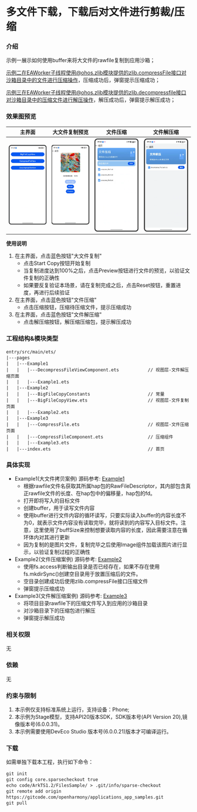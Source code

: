 
# 多文件下载，下载后对文件进行剪裁/压缩

### 介绍
示例一展示如何使用buffer来将大文件的rawfile复制到应用沙箱；

示例二在EAWorker子线程使用@ohos.zlib模块提供的zlib.compressFile接口对沙箱目录中的文件进行压缩操作，压缩成功后，弹窗提示压缩成功；

示例三在EAWorker子线程使用@ohos.zlib模块提供的zlib.decompressfile接口对沙箱目录中的压缩文件进行解压操作，解压成功后，弹窗提示解压成功；

### 效果图预览
| 主界面                                                 |  大文件复制预览 | 文件压缩   |  文件解压缩  |                                                                   
|-------------------------------------------------------|----------------------------------------------------------------------------------------------------------------------------|-------------------------------------------------------------------------|----------------------------------------------------------------------------
| ![main](entry/src/main/resources/base/media/main.png) |  ![bigFileCopy](entry/src/main/resources/base/media/bigFileCopy_3.png) | ![compressFile](entry/src/main/resources/base/media/compressFile_1.png) |  ![deCompressFile](entry/src/main/resources/base/media/decompressFile_1.png) | ![deCompressFile](entry/src/main/resources/base/media/decompressFile_2.png) |

**使用说明**
1. 在主界面，点击蓝色按钮"大文件复制"
    * 点击Start Copy按钮开始复制
	* 当复制进度达到100%之后，点击Preview按钮进行文件的预览，以验证文件复制的正确性
	* 如果要反复验证本场景，请在复制完成之后，点击Reset按钮，重置进度，再进行后续验证
2.  在主界面，点击蓝色按钮"文件压缩"
    * 点击压缩按钮，压缩待压缩文件，提示压缩成功
3.  在主界面，点击蓝色按钮"文件解压缩"
    * 点击解压缩按钮，解压缩压缩包，提示解压成功


### 工程结构&模块类型

   ```
   entry/src/main/ets/
|---pages
|   |---Example1
|   |   |---DecompressFileViewComponent.ets           // 视图层-文件解压缩页面
|   |   |---Example1.ets 
|   |---Example2
|   |   |---BigFileCopyConstants                      // 常量                            
|   |   |---BigFileCopyView.ets                       // 视图层-文件复制页面
|   |   |---Example2.ets
|   |---Example3
|   |   |---CompressFile.ets                          // 视图层-文件压缩页面
|   |   |---CompressFileComponent.ets                 // 压缩组件
|   |   |---Example3.ets 
|   |---index.ets                                     // 首页
   ```

### 具体实现

* Example1(大文件拷贝案例) 源码参考: [Example1](entry/src/main/ets/pages/BigFileCopy)
    *  根据rawfile文件名获取其所属hap包的RawFileDescriptor，其内部包含真正rawfile文件的长度、在hap包中的偏移量，hap包的fd。
	*  打开即将写入的目标文件
	*  创建buffer，用于读写文件内容
	*  使用buffer进行文件内容的循环读写，只要实际读入buffer的内容长度不为0，就表示文件内容没有读取完毕，就将读到的内容写入目标文件。注意，这里使用了buffSize来控制想要读取内容的长度，因此需要注意在循环体内对其进行更新
	*  因为复制的是图片文件，复制完毕之后使用Image组件加载该图片进行显示，以验证复制过程的正确性
* Example2(文件压缩案例) 源码参考: [Example2](entry/src/main/ets/pages/CompressFile)
    * 使用fs.access判断输出目录是否已经存在，如果不存在使用fs.mkdirSync()创建空目录用于放置压缩后的文件。
    * 空目录创建成功后使用zlib.compressFile接口压缩文件
    * 弹窗提示压缩成功
* Example3(文件解压缩案例) 源码参考: [Example3](entry/src/main/ets/pages/DecompressFile)
    * 将项目目录rawfile下的压缩文件写入到应用的沙箱目录
    * 对沙箱目录下的压缩包进行解压
    * 弹窗提示解压成功


### 相关权限

无

### 依赖

无

### 约束与限制

1. 本示例仅支持标准系统上运行，支持设备：Phone;
2. 本示例为Stage模型，支持API20版本SDK，SDK版本号(API Version 20),镜像版本号(6.0.0.31)。
3. 本示例需要使用DevEco Studio 版本号(6.0.0.21)版本才可编译运行。

### 下载

如需单独下载本工程，执行如下命令：

```
git init
git config core.sparsecheckout true
echo code/ArkTS1.2/FilesSample/ > .git/info/sparse-checkout
git remote add origin https://gitcode.com/openharmony/applications_app_samples.git
git pull
```